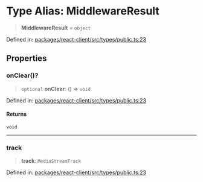 # Type Alias: MiddlewareResult

> **MiddlewareResult** = `object`

Defined in: [packages/react-client/src/types/public.ts:23](https://github.com/fishjam-cloud/web-client-sdk/blob/8be0da3efcdce0dec0a98faf77f65b941d4a7757/packages/react-client/src/types/public.ts#L23)

## Properties

### onClear()?

> `optional` **onClear**: () => `void`

Defined in: [packages/react-client/src/types/public.ts:23](https://github.com/fishjam-cloud/web-client-sdk/blob/8be0da3efcdce0dec0a98faf77f65b941d4a7757/packages/react-client/src/types/public.ts#L23)

#### Returns

`void`

***

### track

> **track**: `MediaStreamTrack`

Defined in: [packages/react-client/src/types/public.ts:23](https://github.com/fishjam-cloud/web-client-sdk/blob/8be0da3efcdce0dec0a98faf77f65b941d4a7757/packages/react-client/src/types/public.ts#L23)
